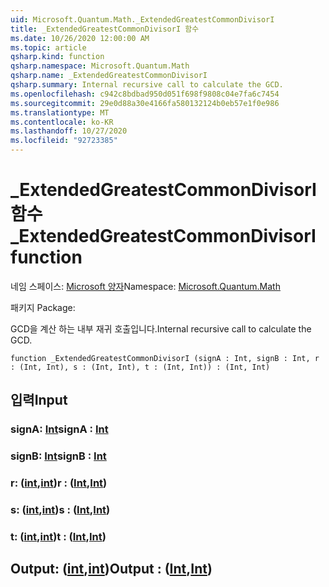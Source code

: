 ```yaml
---
uid: Microsoft.Quantum.Math._ExtendedGreatestCommonDivisorI
title: _ExtendedGreatestCommonDivisorI 함수
ms.date: 10/26/2020 12:00:00 AM
ms.topic: article
qsharp.kind: function
qsharp.namespace: Microsoft.Quantum.Math
qsharp.name: _ExtendedGreatestCommonDivisorI
qsharp.summary: Internal recursive call to calculate the GCD.
ms.openlocfilehash: c942c8bdbad950d051f698f9808c04e7fa6c7454
ms.sourcegitcommit: 29e0d88a30e4166fa580132124b0eb57e1f0e986
ms.translationtype: MT
ms.contentlocale: ko-KR
ms.lasthandoff: 10/27/2020
ms.locfileid: "92723385"
---
```

# <a name="_extendedgreatestcommondivisori-function"></a><span data-ttu-id="711f7-102">_ExtendedGreatestCommonDivisorI 함수</span><span class="sxs-lookup"><span data-stu-id="711f7-102">_ExtendedGreatestCommonDivisorI function</span></span>

<span data-ttu-id="711f7-103">네임 스페이스: [Microsoft 양자](xref:Microsoft.Quantum.Math)</span><span class="sxs-lookup"><span data-stu-id="711f7-103">Namespace: [Microsoft.Quantum.Math](xref:Microsoft.Quantum.Math)</span></span>

<span data-ttu-id="711f7-104">패키지 [](https://nuget.org/packages/)</span><span class="sxs-lookup"><span data-stu-id="711f7-104">Package: [](https://nuget.org/packages/)</span></span>


<span data-ttu-id="711f7-105">GCD을 계산 하는 내부 재귀 호출입니다.</span><span class="sxs-lookup"><span data-stu-id="711f7-105">Internal recursive call to calculate the GCD.</span></span>

```qsharp
function _ExtendedGreatestCommonDivisorI (signA : Int, signB : Int, r : (Int, Int), s : (Int, Int), t : (Int, Int)) : (Int, Int)
```


## <a name="input"></a><span data-ttu-id="711f7-106">입력</span><span class="sxs-lookup"><span data-stu-id="711f7-106">Input</span></span>

### <a name="signa--int"></a><span data-ttu-id="711f7-107">signA: [Int](xref:microsoft.quantum.lang-ref.int)</span><span class="sxs-lookup"><span data-stu-id="711f7-107">signA : [Int](xref:microsoft.quantum.lang-ref.int)</span></span>




### <a name="signb--int"></a><span data-ttu-id="711f7-108">signB: [Int](xref:microsoft.quantum.lang-ref.int)</span><span class="sxs-lookup"><span data-stu-id="711f7-108">signB : [Int](xref:microsoft.quantum.lang-ref.int)</span></span>




### <a name="r--intint"></a><span data-ttu-id="711f7-109">r: ([int](xref:microsoft.quantum.lang-ref.int),[int](xref:microsoft.quantum.lang-ref.int))</span><span class="sxs-lookup"><span data-stu-id="711f7-109">r : ([Int](xref:microsoft.quantum.lang-ref.int),[Int](xref:microsoft.quantum.lang-ref.int))</span></span>




### <a name="s--intint"></a><span data-ttu-id="711f7-110">s: ([int](xref:microsoft.quantum.lang-ref.int),[int](xref:microsoft.quantum.lang-ref.int))</span><span class="sxs-lookup"><span data-stu-id="711f7-110">s : ([Int](xref:microsoft.quantum.lang-ref.int),[Int](xref:microsoft.quantum.lang-ref.int))</span></span>




### <a name="t--intint"></a><span data-ttu-id="711f7-111">t: ([int](xref:microsoft.quantum.lang-ref.int),[int](xref:microsoft.quantum.lang-ref.int))</span><span class="sxs-lookup"><span data-stu-id="711f7-111">t : ([Int](xref:microsoft.quantum.lang-ref.int),[Int](xref:microsoft.quantum.lang-ref.int))</span></span>





## <a name="output--intint"></a><span data-ttu-id="711f7-112">Output: ([int](xref:microsoft.quantum.lang-ref.int),[int](xref:microsoft.quantum.lang-ref.int))</span><span class="sxs-lookup"><span data-stu-id="711f7-112">Output : ([Int](xref:microsoft.quantum.lang-ref.int),[Int](xref:microsoft.quantum.lang-ref.int))</span></span>

